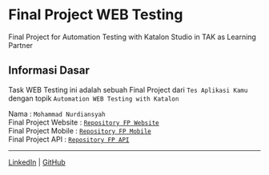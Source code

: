 # Final Project WEB Testing
Final Project for Automation Testing with Katalon Studio in TAK as Learning Partner

## Informasi Dasar
Task WEB Testing ini adalah sebuah Final Project dari `Tes Aplikasi Kamu` dengan topik `Automation WEB Testing with Katalon`

Nama		                 : `Mohammad Nurdiansyah`\
Final Project Website    : [`Repository FP Website`](https://github.com/nurdinsh/katalon-taskfinal-MohammadNurdiansyah)\
Final Project Mobile     : [`Repository FP Mobile`](https://github.com/nurdinsh/katalon-taskmobile-MohammadNurdiansyah)\
Final Project API        : [`Repository FP API`](https://github.com/nurdinsh/katalon-taskapi-MohammadNurdiansyah)

---


[LinkedIn](https://www.linkedin.com/in/mohammad-nurdiansyah-099b31151/) | [GitHub](https://github.com/nurdinsh)
